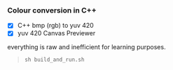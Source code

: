 ### Colour conversion in C++

- [x] C++ bmp (rgb) to yuv 420
- [x] yuv 420 Canvas Previewer

everything is raw and inefficient for learning purposes.

>`sh build_and_run.sh`
